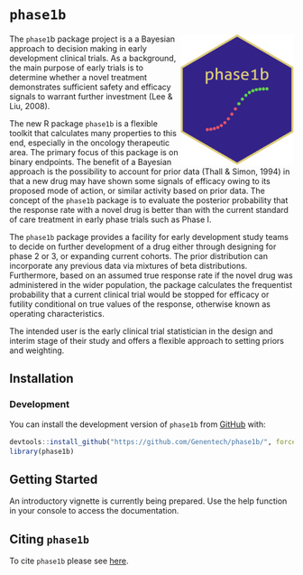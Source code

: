 # `phase1b`

<!-- markdownlint-disable -->

<img src="man/figures/hex_logo3.png" align = "right" alt="hex logo" style="display: inline-block; width:200px; margin: 0 auto auto auto;" />
<!-- markdownlint-enable -->

The `phase1`b package project is a a Bayesian approach to decision
making in early development clinical trials. As a background, the main
purpose of early trials is to determine whether a novel treatment
demonstrates sufficient safety and efficacy signals to warrant further
investment (Lee & Liu, 2008).

The new R package `phase1b` is a flexible toolkit that calculates many
properties to this end, especially in the oncology therapeutic area. The
primary focus of this package is on binary endpoints. The benefit of a
Bayesian approach is the possibility to account for prior data (Thall &
Simon, 1994) in that a new drug may have shown some signals of efficacy
owing to its proposed mode of action, or similar activity based on prior
data. The concept of the `phase1b` package is to evaluate the posterior
probability that the response rate with a novel drug is better than with
the current standard of care treatment in early phase trials such as
Phase I.

The `phase1b` package provides a facility for early development study
teams to decide on further development of a drug either through
designing for phase 2 or 3, or expanding current cohorts. The prior
distribution can incorporate any previous data via mixtures of beta
distributions. Furthermore, based on an assumed true response rate if
the novel drug was administered in the wider population, the package
calculates the frequentist probability that a current clinical trial
would be stopped for efficacy or futility conditional on true values of
the response, otherwise known as operating characteristics.

The intended user is the early clinical trial statistician in the design
and interim stage of their study and offers a flexible approach to
setting priors and weighting.

## Installation

### Development

You can install the development version of `phase1b` from
[GitHub](https://github.com/) with:

```r
devtools::install_github("https://github.com/Genentech/phase1b/", force = TRUE)
library(phase1b)
```

## Getting Started

An introductory vignette is currently being prepared. Use the help
function in your console to access the documentation.

## Citing `phase1b`

To cite `phase1b` please see
[here](https://genentech.github.io/phase1b/main/authors.html#citation).
